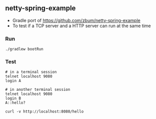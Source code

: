 ## netty-spring-example

- Gradle port of https://github.com/zbum/netty-spring-example
- To test if a TCP server and a HTTP server can run at the same time

### Run

```shell
./gradlew bootRun
```

### Test

```shell
# in a terminal session
telnet localhost 9080
login A
```

```shell
# in another terminal session
telnet localhost 9080
login B
A::hello?
```

```shell
curl -v http://localhost:8080/hello
```
